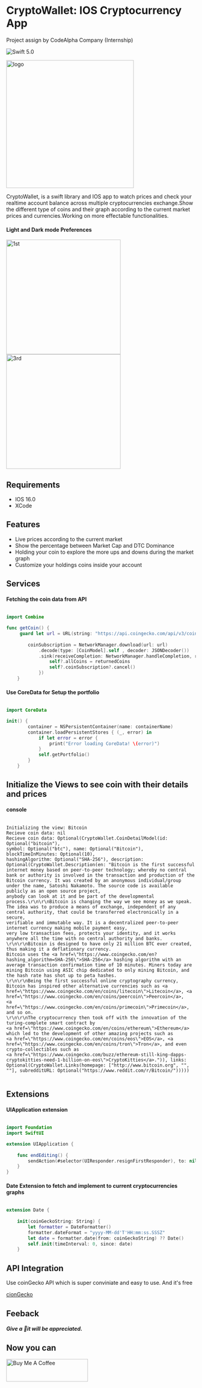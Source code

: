 <h1>CryptoWallet: IOS Cryptocurrency App</h1>
<p>Project assign by CodeAlpha Company (Internship)</p>

![Swift 5.0](https://img.shields.io/badge/Swift-5.0-brightgreen.svg)

<img align="center" width="339" alt="logo" src="https://github.com/Saqibadnan0011/techLord.github.io/assets/79377722/eb0a24c3-a929-47ad-8d5d-7e9ba99ebca2">
 
<p>CryptoWallet, is a swift library and IOS app to watch prices and check your realtime account balance across multiple cryptocurrencies exchange.Show the different type of coins and their graph according to the current market prices and currencies.Working on more effectable functionalities.</p>


<h4>Light and Dark mode Preferences</h4>

<img width="304" alt="1st" src="https://github.com/Saqibadnan0011/techLord.github.io/assets/79377722/44959c5e-6ce6-4a4d-b78a-e484b6d764b8">
<img width="304" alt="3rd" src="https://github.com/Saqibadnan0011/techLord.github.io/assets/79377722/7e8e2c50-a38b-4a3a-8aeb-8a604451f869">

<h2>Requirements</h2>
<p>
 <ul>
  <li>IOS 16.0</li>
  <li>XCode</li>
 </ul>
</p>

<h2>Features</h2>
<p>
 <ul>
  <li>Live prices according to the current market</li>
  <li>Show the percentage between Market Cap and DTC Dominance</li>
  <li>Holding your coin to explore the more ups and downs during the market graph</li>
  <li>Customize your holdings coins inside your account</li>
 </ul>
</p>

<h2>Services</h2>

<h4>Fetching the coin data from API</h4>

```swift

import Combine

func getCoin() {
     guard let url = URL(string: "https://api.coingecko.com/api/v3/coins/markets?       vs_currency=usd&order=market_cap_desc&per_page=250&page=1&sparkline=true&price_change_percentage=24h") else { return }
        
        coinSubscription = NetworkManager.download(url: url)
            .decode(type: [CoinModel].self , decoder: JSONDecoder())
            .sink(receiveCompletion: NetworkManager.handleCompletion, receiveValue: { [weak self] (returnedCoins) in
                self?.allCoins = returnedCoins
                self?.coinSubscription?.cancel()
            })
    }

```

<h4>Use CoreData for Setup the portfolio</h4>

```swift

import CoreData

init() {
        container = NSPersistentContainer(name: containerName)
        container.loadPersistentStores { (_, error) in
            if let error = error {
                print("Error loading CoreData! \(error)")
            }
            self.getPortfolio()
        }
    }

```

<h2>Initialize the Views to see coin with their details and prices</h2>
<h4>console</h4>

```

Initializing the view: Bitcoin
Recieve coin data: nil
Recieve coin data: Optional(CryptoWallet.CoinDetailModel(id: Optional("bitcoin"),
symbol: Optional("btc"), name: Optional("Bitcoin"), blockTimeInMinutes: Optional(10),
hashingAlgorithm: Optional("SHA-256"), description: Optional(CryptoWallet.Description(en: "Bitcoin is the first successful internet money based on peer-to-peer technology; whereby no central bank or authority is involved in the transaction and production of the Bitcoin currency. It was created by an anonymous individual/group under the name, Satoshi Nakamoto. The source code is available publicly as an open source project,
anybody can look at it and be part of the developmental process.\r\n\r\nBitcoin is changing the way we see money as we speak.
The idea was to produce a means of exchange, independent of any central authority, that could be transferred electronically in a secure,
verifiable and immutable way. It is a decentralized peer-to-peer internet currency making mobile payment easy,
very low transaction fees, protects your identity, and it works anywhere all the time with no central authority and banks.
\r\n\r\nBitcoin is designed to have only 21 million BTC ever created, thus making it a deflationary currency.
Bitcoin uses the <a href=\"https://www.coingecko.com/en?hashing_algorithm=SHA-256\">SHA-256</a> hashing algorithm with an average transaction confirmation time of 10 minutes. Miners today are mining Bitcoin using ASIC chip dedicated to only mining Bitcoin, and the hash rate has shot up to peta hashes.
\r\n\r\nBeing the first successful online cryptography currency, Bitcoin has inspired other alternative currencies such as <a href=\"https://www.coingecko.com/en/coins/litecoin\">Litecoin</a>, <a href=\"https://www.coingecko.com/en/coins/peercoin\">Peercoin</a>,
<a href=\"https://www.coingecko.com/en/coins/primecoin\">Primecoin</a>, and so on.
\r\n\r\nThe cryptocurrency then took off with the innovation of the turing-complete smart contract by
<a href=\"https://www.coingecko.com/en/coins/ethereum\">Ethereum</a> which led to the development of other amazing projects such as
<a href=\"https://www.coingecko.com/en/coins/eos\">EOS</a>, <a href=\"https://www.coingecko.com/en/coins/tron\">Tron</a>, and even crypto-collectibles such as
<a href=\"https://www.coingecko.com/buzz/ethereum-still-king-dapps-cryptokitties-need-1-billion-on-eos\">CryptoKitties</a>.")), links: Optional(CryptoWallet.Links(homepage: ["http://www.bitcoin.org", "", ""], subredditURL: Optional("https://www.reddit.com/r/Bitcoin/")))))


```

<h2>Extensions</h2>
<h4>UIApplication extension</h4>

```swift

import Foundation
import SwiftUI

extension UIApplication {
    
    func endEditing() {
        sendAction(#selector(UIResponder.resignFirstResponder), to: nil, from: nil, for: nil)
    }
}

```

<h4>Date Extension to fetch and implement to current cryptocurrencies graphs</h4>

```swift

extension Date {
    
    init(coinGeckoString: String) {
        let formatter = DateFormatter()
        formatter.dateFormat = "yyyy-MM-dd'T'HH:mm:ss.SSSZ"
        let date = formatter.date(from: coinGeckoString) ?? Date()
        self.init(timeInterval: 0, since: date)
    }

```

<h2>API Integration</h2>
<p>Use coinGecko API which is super conviniate and easy to use. And it's free</p>

[cionGecko](https://api.coingecko.com/api/v3/coins/markets?vs_currency=usd&order=market_cap_desc&per_page=250&page=1&sparkline=true&price_change_percentage=24h)


<h2>Feeback</h2>
<h5>Give a 🌟it will be appreciated.</h5>

<h2>Now you can</h2>
<a href="https://www.buymeacoffee.com/saqibadnan3" target="_blank"><img src="https://cdn.buymeacoffee.com/buttons/v2/default-yellow.png" alt="Buy Me A Coffee" style="height: 60px !important;width: 217px !important;" ></a>


 
